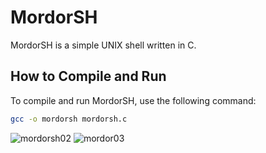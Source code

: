 # MordorSH

MordorSH is a simple UNIX shell written in C.

## How to Compile and Run

To compile and run MordorSH, use the following command:

```bash
gcc -o mordorsh mordorsh.c
```

![mordorsh02](https://github.com/user-attachments/assets/080b3ed8-ec81-4189-82aa-051f988d76a3)
![mordor03](https://github.com/user-attachments/assets/4d69786f-d5c8-46bd-b9e7-2b2a924a10c3)

